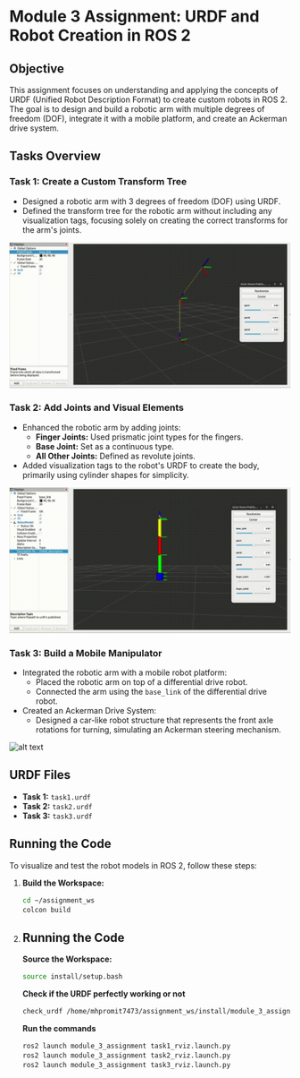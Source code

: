 # Module 3 Assignment: URDF and Robot Creation in ROS 2

## Objective

This assignment focuses on understanding and applying the concepts of URDF (Unified Robot Description Format) to create custom robots in ROS 2. The goal is to design and build a robotic arm with multiple degrees of freedom (DOF), integrate it with a mobile platform, and create an Ackerman drive system.

## Tasks Overview

### Task 1: Create a Custom Transform Tree

- Designed a robotic arm with 3 degrees of freedom (DOF) using URDF.
- Defined the transform tree for the robotic arm without including any visualization tags, focusing solely on creating the correct transforms for the arm's joints.

![alt text](<Screencast from 12-18-2024 02_12_49 PM.gif>)

### Task 2: Add Joints and Visual Elements

- Enhanced the robotic arm by adding joints:
  - **Finger Joints:** Used prismatic joint types for the fingers.
  - **Base Joint:** Set as a continuous type.
  - **All Other Joints:** Defined as revolute joints.
- Added visualization tags to the robot's URDF to create the body, primarily using cylinder shapes for simplicity.

![alt text](<Screencast from 12-18-2024 02_14_04 PM.gif>)

### Task 3: Build a Mobile Manipulator

- Integrated the robotic arm with a mobile robot platform:
  - Placed the robotic arm on top of a differential drive robot.
  - Connected the arm using the `base_link` of the differential drive robot.
- Created an Ackerman Drive System:
  - Designed a car-like robot structure that represents the front axle rotations for turning, simulating an Ackerman steering mechanism.

![alt text](<Screencast from 12-18-2024 02_15_25 PM.gif>)

## URDF Files

- **Task 1:** `task1.urdf`
- **Task 2:** `task2.urdf`
- **Task 3:** `task3.urdf`

## Running the Code

To visualize and test the robot models in ROS 2, follow these steps:

1. **Build the Workspace:**
   ```bash
   cd ~/assignment_ws
   colcon build

2. ## Running the Code



   **Source the Workspace:**
   ```bash
   source install/setup.bash
   ```

   **Check if the URDF perfectly working or not**
   ```bash
   check_urdf /home/mhpromit7473/assignment_ws/install/module_3_assignment/share/module_3_assignment/urdf/task3.urdf
   ```

   **Run the commands**
   ```bash
   ros2 launch module_3_assignment task1_rviz.launch.py
   ros2 launch module_3_assignment task2_rviz.launch.py
   ros2 launch module_3_assignment task3_rviz.launch.py
   ```